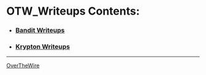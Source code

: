 # OTW_Writeups Contents:


- ###  [Bandit Writeups](bandit)
- ###  [Krypton Writeups](krypton)

---

[OverTheWire](https://overthewire.org/wargames/)
